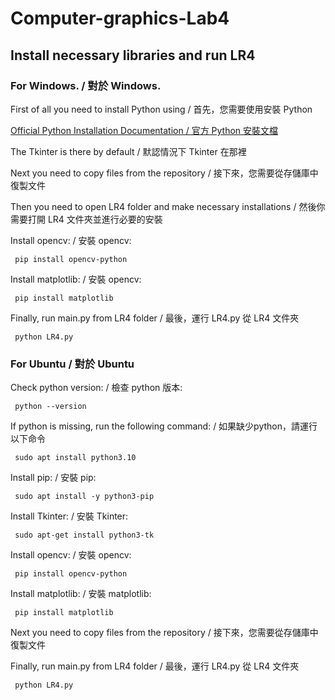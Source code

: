 # Computer-graphics-Lab4
## Install necessary libraries and run LR4

### For Windows. / 對於 Windows.

First of all you need to install Python using / 首先，您需要使用安裝 Python

[Official Python Installation Documentation / 官方 Python 安裝文檔](https://docs.python.org/3/using/windows.html#windows-full)

The Tkinter is there by default / 默認情況下 Tkinter 在那裡

Next you need to copy files from the repository / 接下來，您需要從存儲庫中復製文件

Then you need to open LR4 folder and make necessary installations / 然後你需要打開 LR4 文件夾並進行必要的安裝

Install opencv: / 安裝 opencv:
```{r, engine='bash', count_lines}
 pip install opencv-python
```

Install matplotlib: / 安裝 opencv:
```{r, engine='bash', count_lines}
 pip install matplotlib
```

Finally, run main.py from LR4 folder / 最後，運行 LR4.py 從 LR4 文件夾
```{r, engine='bash', count_lines}
 python LR4.py
```

### For Ubuntu / 對於 Ubuntu

Check python version: / 檢查 python 版本:
```{r, engine='bash', count_lines}
 python --version
```
If python is missing, run the following command: / 如果缺少python，請運行以下命令
```{r, engine='bash', count_lines}
 sudo apt install python3.10
```
Install pip: / 安裝 pip:
```{r, engine='bash', count_lines}
 sudo apt install -y python3-pip
```
Install Tkinter: / 安裝 Tkinter:
```{r, engine='bash', count_lines}
 sudo apt-get install python3-tk
```
Install opencv: / 安裝 opencv:
```{r, engine='bash', count_lines}
 pip install opencv-python
```

Install matplotlib: / 安裝 matplotlib:
```{r, engine='bash', count_lines}
 pip install matplotlib
```

Next you need to copy files from the repository / 接下來，您需要從存儲庫中復製文件

Finally, run main.py from LR4 folder / 最後，運行 LR4.py 從 LR4 文件夾
```{r, engine='bash', count_lines}
 python LR4.py
 ```
